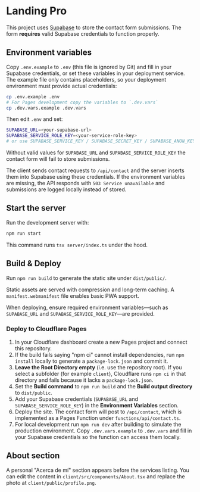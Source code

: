 # Landing Pro

This project uses [Supabase](https://supabase.com) to store the contact form submissions. The form **requires** valid Supabase credentials to function properly.

## Environment variables

Copy `.env.example` to `.env` (this file is ignored by Git) and fill in your Supabase credentials, or set these variables in your deployment service. The example file only contains placeholders, so your deployment environment must provide actual credentials:


```bash
cp .env.example .env
# For Pages development copy the variables to `.dev.vars`
cp .dev.vars.example .dev.vars
```

Then edit `.env` and set:

```bash
SUPABASE_URL=<your-supabase-url>
SUPABASE_SERVICE_ROLE_KEY=<your-service-role-key>
# or use SUPABASE_SERVICE_KEY / SUPABASE_SECRET_KEY / SUPABASE_ANON_KEY
```

Without valid values for `SUPABASE_URL` and `SUPABASE_SERVICE_ROLE_KEY` the
contact form will fail to store submissions.

The client sends contact requests to `/api/contact` and the server inserts them into Supabase using these credentials. If the environment variables are missing, the API responds with `503 Service unavailable` and submissions are logged locally instead of stored.

## Start the server

Run the development server with:

```bash
npm run start
```
This command runs `tsx server/index.ts` under the hood.

## Build & Deploy

Run `npm run build` to generate the static site under `dist/public/`.

Static assets are served with compression and long-term caching. A
`manifest.webmanifest` file enables basic PWA support.

When deploying, ensure required environment variables—such as `SUPABASE_URL` and
`SUPABASE_SERVICE_ROLE_KEY`—are provided.

### Deploy to Cloudflare Pages

1. In your Cloudflare dashboard create a new Pages project and connect this
   repository.
2. If the build fails saying "npm ci" cannot install dependencies, run `npm install` locally to generate a `package-lock.json` and commit it.
3. **Leave the Root Directory empty** (i.e. use the repository root). If you
   select a subfolder (for example `client`), Cloudflare runs `npm ci` in that
   directory and fails because it lacks a `package-lock.json`.
4. Set the **Build command** to `npm run build` and the **Build output
   directory** to `dist/public`.
5. Add your Supabase credentials (`SUPABASE_URL` and
   `SUPABASE_SERVICE_ROLE_KEY`) in the **Environment Variables** section.
6. Deploy the site. The contact form will post to `/api/contact`, which is
   implemented as a Pages Function under `functions/api/contact.ts`.
7. For local development run `npm run dev` after building to simulate the
   production environment. Copy `.dev.vars.example` to `.dev.vars` and fill in
   your Supabase credentials so the function can access them locally.
   
## About section

A personal "Acerca de mí" section appears before the services listing. You can edit the content in `client/src/components/About.tsx` and replace the photo at `client/public/profile.png`.


